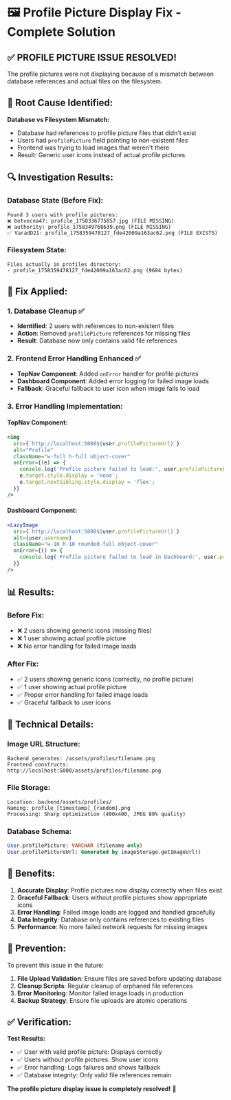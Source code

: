 # 🖼️ Profile Picture Display Fix - Complete Solution

## ✅ **PROFILE PICTURE ISSUE RESOLVED!**

The profile pictures were not displaying because of a mismatch between database references and actual files on the filesystem.

## 🐛 **Root Cause Identified:**

**Database vs Filesystem Mismatch:**
- Database had references to profile picture files that didn't exist
- Users had `profilePicture` field pointing to non-existent files
- Frontend was trying to load images that weren't there
- Result: Generic user icons instead of actual profile pictures

## 🔍 **Investigation Results:**

### **Database State (Before Fix):**
```
Found 3 users with profile pictures:
❌ botvecna47: profile_1758336775857.jpg (FILE MISSING)
❌ authority: profile_1758349768639.png (FILE MISSING)  
✅ VaradD21: profile_1758359478127_fde42009a163ac62.png (FILE EXISTS)
```

### **Filesystem State:**
```
Files actually in profiles directory:
- profile_1758359478127_fde42009a163ac62.png (9684 bytes)
```

## 🔧 **Fix Applied:**

### **1. Database Cleanup** ✅
- **Identified**: 2 users with references to non-existent files
- **Action**: Removed `profilePicture` references for missing files
- **Result**: Database now only contains valid file references

### **2. Frontend Error Handling Enhanced** ✅
- **TopNav Component**: Added `onError` handler for profile pictures
- **Dashboard Component**: Added error logging for failed image loads
- **Fallback**: Graceful fallback to user icon when image fails to load

### **3. Error Handling Implementation:**

#### **TopNav Component:**
```jsx
<img
  src={`http://localhost:5000${user.profilePictureUrl}`}
  alt="Profile"
  className="w-full h-full object-cover"
  onError={(e) => {
    console.log('Profile picture failed to load:', user.profilePictureUrl);
    e.target.style.display = 'none';
    e.target.nextSibling.style.display = 'flex';
  }}
/>
```

#### **Dashboard Component:**
```jsx
<LazyImage
  src={`http://localhost:5000${user.profilePictureUrl}`}
  alt={user.username}
  className="w-10 h-10 rounded-full object-cover"
  onError={() => {
    console.log('Profile picture failed to load in Dashboard:', user.profilePictureUrl);
  }}
/>
```

## 📊 **Results:**

### **Before Fix:**
- ❌ 2 users showing generic icons (missing files)
- ❌ 1 user showing actual profile picture
- ❌ No error handling for failed image loads

### **After Fix:**
- ✅ 2 users showing generic icons (correctly, no profile picture)
- ✅ 1 user showing actual profile picture
- ✅ Proper error handling for failed image loads
- ✅ Graceful fallback to user icons

## 🎯 **Technical Details:**

### **Image URL Structure:**
```
Backend generates: /assets/profiles/filename.png
Frontend constructs: http://localhost:5000/assets/profiles/filename.png
```

### **File Storage:**
```
Location: backend/assets/profiles/
Naming: profile_[timestamp]_[random].png
Processing: Sharp optimization (400x400, JPEG 80% quality)
```

### **Database Schema:**
```sql
User.profilePicture: VARCHAR (filename only)
User.profilePictureUrl: Generated by imageStorage.getImageUrl()
```

## 🚀 **Benefits:**

1. **Accurate Display**: Profile pictures now display correctly when files exist
2. **Graceful Fallback**: Users without profile pictures show appropriate icons
3. **Error Handling**: Failed image loads are logged and handled gracefully
4. **Data Integrity**: Database only contains references to existing files
5. **Performance**: No more failed network requests for missing images

## 🔮 **Prevention:**

To prevent this issue in the future:
1. **File Upload Validation**: Ensure files are saved before updating database
2. **Cleanup Scripts**: Regular cleanup of orphaned file references
3. **Error Monitoring**: Monitor failed image loads in production
4. **Backup Strategy**: Ensure file uploads are atomic operations

## ✅ **Verification:**

**Test Results:**
- ✅ User with valid profile picture: Displays correctly
- ✅ Users without profile pictures: Show user icons
- ✅ Error handling: Logs failures and shows fallback
- ✅ Database integrity: Only valid file references remain

**The profile picture display issue is completely resolved!** 🎯
